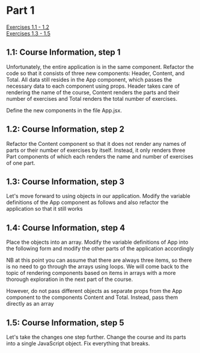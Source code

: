 # Part 1
[Exercises 1.1 - 1.2](https://fullstackopen.com/en/part1/introduction_to_react#exercises-1-1-1-2)
<br>
[Exercises 1.3 - 1.5](https://fullstackopen.com/en/part1/java_script#exercises-1-3-1-5)


## 1.1: Course Information, step 1
Unfortunately, the entire application is in the same component. Refactor the code so that it consists of three new components: Header, Content, and Total. All data still resides in the App component, which passes the necessary data to each component using props. Header takes care of rendering the name of the course, Content renders the parts and their number of exercises and Total renders the total number of exercises.

Define the new components in the file App.jsx.

## 1.2: Course Information, step 2
Refactor the Content component so that it does not render any names of parts or their number of exercises by itself. Instead, it only renders three Part components of which each renders the name and number of exercises of one part.

## 1.3: Course Information, step 3
Let's move forward to using objects in our application. Modify the variable definitions of the App component as follows and also refactor the application so that it still works

## 1.4: Course Information, step 4
Place the objects into an array. Modify the variable definitions of App into the following form and modify the other parts of the application accordingly

NB at this point you can assume that there are always three items, so there is no need to go through the arrays using loops. We will come back to the topic of rendering components based on items in arrays with a more thorough exploration in the next part of the course.

However, do not pass different objects as separate props from the App component to the components Content and Total. Instead, pass them directly as an array

## 1.5: Course Information, step 5
Let's take the changes one step further. Change the course and its parts into a single JavaScript object. Fix everything that breaks.